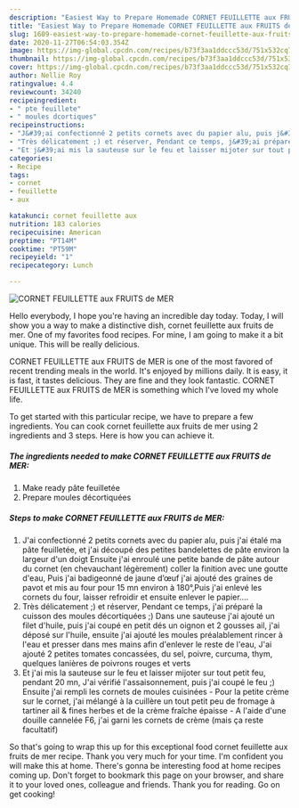 ```yaml
---
description: "Easiest Way to Prepare Homemade CORNET FEUILLETTE aux FRUITS de MER"
title: "Easiest Way to Prepare Homemade CORNET FEUILLETTE aux FRUITS de MER"
slug: 1609-easiest-way-to-prepare-homemade-cornet-feuillette-aux-fruits-de-mer
date: 2020-11-27T06:54:03.354Z
image: https://img-global.cpcdn.com/recipes/b73f3aa1ddccc53d/751x532cq70/cornet-feuillette-aux-fruits-de-mer-photo-principale-de-la-recette.jpg
thumbnail: https://img-global.cpcdn.com/recipes/b73f3aa1ddccc53d/751x532cq70/cornet-feuillette-aux-fruits-de-mer-photo-principale-de-la-recette.jpg
cover: https://img-global.cpcdn.com/recipes/b73f3aa1ddccc53d/751x532cq70/cornet-feuillette-aux-fruits-de-mer-photo-principale-de-la-recette.jpg
author: Nellie Roy
ratingvalue: 4.4
reviewcount: 34240
recipeingredient:
- " pte feuillete"
- " moules dcortiques"
recipeinstructions:
- "J&#39;ai confectionné 2 petits cornets avec du papier alu, puis j&#39;ai étalé ma pâte feuilletée, et j&#39;ai découpé des petites bandelettes de pâte environ la largeur d&#39;un doigt Ensuite j&#39;ai enroulé une petite bande de pâte autour du cornet (en chevauchant légèrement) coller la finition avec une goutte d&#39;eau, Puis j&#39;ai badigeonné de jaune d’œuf j&#39;ai ajouté des graines de pavot et mis au four pour 15 mn environ à 180°,Puis j&#39;ai enlevé les cornets du four, laisser refroidir et ensuite enlever le papier...."
- "Très délicatement ;) et réserver, Pendant ce temps, j&#39;ai préparé la cuisson des moules décortiquées ;) Dans une sauteuse j&#39;ai ajouté un filet d&#39;huile, puis j&#39;ai coupé en petit dés un oignon et 2 gousses ail, j&#39;ai déposé sur l&#39;huile, ensuite j&#39;ai ajouté les moules préalablement rincer à l&#39;eau et presser dans mes mains afin d&#39;enlever le reste de l&#39;eau, J&#39;ai ajouté 2 petites tomates concassées, du sel, poivre, curcuma, thym, quelques lanières de poivrons rouges et verts"
- "Et j&#39;ai mis la sauteuse sur le feu et laisser mijoter sur tout petit feu, pendant 20 mn, J&#39;ai vérifié l&#39;assaisonnement, puis j&#39;ai coupé le feu ;) Ensuite j&#39;ai rempli les cornets de moules cuisinées Pour la petite crème sur le cornet, j&#39;ai mélangé à la cuillère un tout petit peu de fromage à tartiner ail &amp; fines herbes et de la crème fraîche épaisse A l&#39;aide d&#39;une douille cannelée F6, j&#39;ai garni les cornets de crème (mais ça reste facultatif)"
categories:
- Recipe
tags:
- cornet
- feuillette
- aux

katakunci: cornet feuillette aux 
nutrition: 183 calories
recipecuisine: American
preptime: "PT14M"
cooktime: "PT59M"
recipeyield: "1"
recipecategory: Lunch

---
```



![CORNET FEUILLETTE aux FRUITS de MER](https://img-global.cpcdn.com/recipes/b73f3aa1ddccc53d/751x532cq70/cornet-feuillette-aux-fruits-de-mer-photo-principale-de-la-recette.jpg)

Hello everybody, I hope you're having an incredible day today. Today, I will show you a way to make a distinctive dish, cornet feuillette aux fruits de mer. One of my favorites food recipes. For mine, I am going to make it a bit unique. This will be really delicious.



CORNET FEUILLETTE aux FRUITS de MER is one of the most favored of recent trending meals in the world. It's enjoyed by millions daily. It is easy, it is fast, it tastes delicious. They are fine and they look fantastic. CORNET FEUILLETTE aux FRUITS de MER is something which I've loved my whole life.


To get started with this particular recipe, we have to prepare a few ingredients. You can cook cornet feuillette aux fruits de mer using 2 ingredients and 3 steps. Here is how you can achieve it.

<!--inarticleads1-->

##### The ingredients needed to make CORNET FEUILLETTE aux FRUITS de MER:

1. Make ready  pâte feuilletée
1. Prepare  moules décortiquées




<!--inarticleads2-->

##### Steps to make CORNET FEUILLETTE aux FRUITS de MER:

1. J&#39;ai confectionné 2 petits cornets avec du papier alu, puis j&#39;ai étalé ma pâte feuilletée, et j&#39;ai découpé des petites bandelettes de pâte environ la largeur d&#39;un doigt Ensuite j&#39;ai enroulé une petite bande de pâte autour du cornet (en chevauchant légèrement) coller la finition avec une goutte d&#39;eau, Puis j&#39;ai badigeonné de jaune d’œuf j&#39;ai ajouté des graines de pavot et mis au four pour 15 mn environ à 180°,Puis j&#39;ai enlevé les cornets du four, laisser refroidir et ensuite enlever le papier....
1. Très délicatement ;) et réserver, Pendant ce temps, j&#39;ai préparé la cuisson des moules décortiquées ;) Dans une sauteuse j&#39;ai ajouté un filet d&#39;huile, puis j&#39;ai coupé en petit dés un oignon et 2 gousses ail, j&#39;ai déposé sur l&#39;huile, ensuite j&#39;ai ajouté les moules préalablement rincer à l&#39;eau et presser dans mes mains afin d&#39;enlever le reste de l&#39;eau, J&#39;ai ajouté 2 petites tomates concassées, du sel, poivre, curcuma, thym, quelques lanières de poivrons rouges et verts
1. Et j&#39;ai mis la sauteuse sur le feu et laisser mijoter sur tout petit feu, pendant 20 mn, J&#39;ai vérifié l&#39;assaisonnement, puis j&#39;ai coupé le feu ;) Ensuite j&#39;ai rempli les cornets de moules cuisinées - Pour la petite crème sur le cornet, j&#39;ai mélangé à la cuillère un tout petit peu de fromage à tartiner ail &amp; fines herbes et de la crème fraîche épaisse - A l&#39;aide d&#39;une douille cannelée F6, j&#39;ai garni les cornets de crème (mais ça reste facultatif)




So that's going to wrap this up for this exceptional food cornet feuillette aux fruits de mer recipe. Thank you very much for your time. I'm confident you will make this at home. There's gonna be interesting food at home recipes coming up. Don't forget to bookmark this page on your browser, and share it to your loved ones, colleague and friends. Thank you for reading. Go on get cooking!
